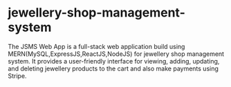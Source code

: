 # jewellery-shop-management-system
The JSMS Web App is a full-stack web application build using MERN(MySQL,ExpressJS,ReactJS,NodeJS) for jewellery shop management system. 
It provides a user-friendly interface for viewing, adding, updating, and deleting jewellery products to the cart and also make payments using Stripe.

